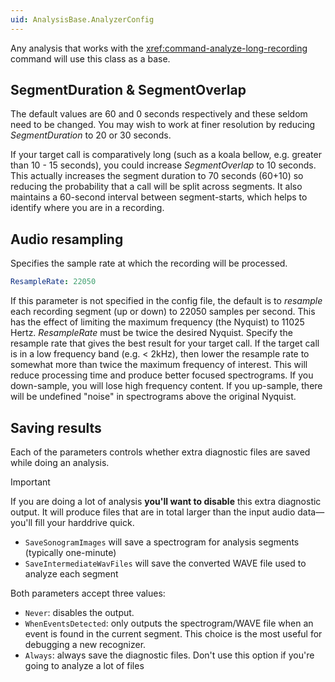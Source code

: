 ```yaml
---
uid: AnalysisBase.AnalyzerConfig
---
```


Any analysis that works with the <xref:command-analyze-long-recording> command will use this class as a base.

## SegmentDuration & SegmentOverlap

The default values are 60 and 0 seconds respectively and these seldom need to be changed.
You may wish to work at finer resolution by reducing _SegmentDuration_ to 20 or 30 seconds.

If your target call is comparatively long (such as a koala bellow, e.g. greater than 10 - 15 seconds), you could
increase _SegmentOverlap_ to 10 seconds. This actually increases the segment duration to 70 seconds (60+10)
so reducing the probability that a call will be split across segments. It also maintains a 60-second interval
between segment-starts, which helps to identify where you are in a recording.

## Audio resampling

Specifies the sample rate at which the recording will be processed.

```yaml
ResampleRate: 22050
```

If this parameter is not specified in the config file, the default is to _resample_ each recording segment (up or down)
to 22050 samples per second. This has the effect of limiting the maximum frequency (the Nyquist) to 11025 Hertz.
*ResampleRate* must be twice the desired Nyquist. Specify the resample rate that gives the best result for your target
call. If the target call is in a low frequency band (e.g. < 2kHz), then lower the resample rate to somewhat more than
twice the maximum frequency of interest. This will reduce processing time and produce better focused spectrograms.
If you down-sample, you will lose high frequency content. If you up-sample, there will be undefined "noise" in
spectrograms above the original Nyquist.

## Saving results

Each of the parameters controls whether extra diagnostic files are saved while doing an analysis.

> [!IMPORTANT]
> If you are doing a lot of analysis **you'll want to disable** this extra diagnostic output. It will produce files
> that are in total larger than the input audio data—you'll fill your harddrive quick.

- `SaveSonogramImages` will save a spectrogram for analysis segments (typically one-minute)
- `SaveIntermediateWavFiles` will save the converted WAVE file used to analyze each segment

Both parameters accept three values:

- `Never`: disables the output.
- `WhenEventsDetected`: only outputs the spectrogram/WAVE file when an event is found in the current segment.
  This choice is the most useful for debugging a new recognizer.
- `Always`: always save the diagnostic files. Don't use this option if you're going to analyze a lot of files